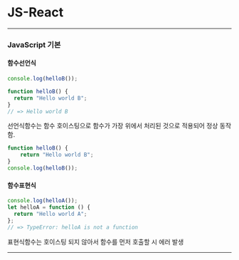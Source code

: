 # JS-React

---
### JavaScript 기본
#### 함수선언식
```javascript
console.log(helloB());

function helloB() {
  return "Hello world B";
}
// => Hello world B
```
선언식함수는 함수 호이스팅으로 함수가 가장 위에서 처리된 것으로 적용되어 정상 동작함. 
```javascript
function helloB() {
    return "Hello world B";
}
console.log(helloB());
```
#### 함수표현식
```javascript
console.log(helloA());
let helloA = function () {
  return "Hello world A";
};
// => TypeError: helloA is not a function
```
표현식함수는 호이스팅 되지 않아서 함수를 먼저 호출할 시 에러 발생 

---